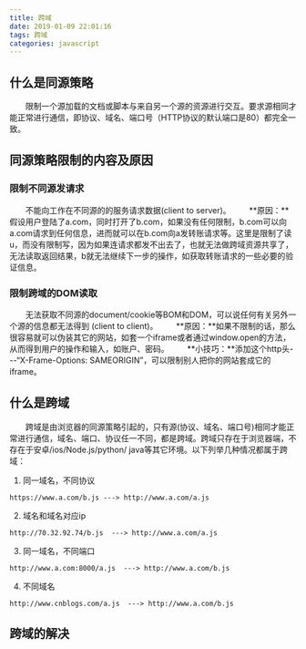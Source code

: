 ```yaml
---
title: 跨域
date: 2019-01-09 22:01:16
tags: 跨域
categories: javascript
---
```

## 什么是同源策略
&emsp;&emsp;限制一个源加载的文档或脚本与来自另一个源的资源进行交互。要求源相同才能正常进行通信，即协议、域名、端口号（HTTP协议的默认端口是80）都完全一致。

## 同源策略限制的内容及原因
### 限制不同源发请求
&emsp;&emsp;不能向工作在不同源的的服务请求数据(client to server)。
&emsp;&emsp;**原因：**假设用户登陆了a.com，同时打开了b.com，如果没有任何限制，b.com可以向a.com请求到任何信息，进而就可以在b.com向a发转账请求等。这里是限制了读u，而没有限制写，因为如果连请求都发不出去了，也就无法做跨域资源共享了，无法读取返回结果，b就无法继续下一步的操作，如获取转账请求的一些必要的验证信息。

### 限制跨域的DOM读取
&emsp;&emsp;无法获取不同源的document/cookie等BOM和DOM，可以说任何有关另外一个源的信息都无法得到 (client to client)。
&emsp;&emsp;**原因：**如果不限制的话，那么很容易就可以伪装其它的网站，如套一个iframe或者通过window.open的方法，从而得到用户的操作和输入，如账户、密码。
&emsp;&emsp;**小技巧：**添加这个http头---“X-Frame-Options: SAMEORIGIN”，可以限制别人把你的网站套成它的iframe。

## 什么是跨域
&emsp;&emsp;跨域是由浏览器的同源策略引起的，只有源(协议、域名、端口号)相同才能正常进行通信，域名、端口、协议任一不同，都是跨域。跨域只存在于浏览器端，不存在于安卓/ios/Node.js/python/ java等其它环境。以下列举几种情况都属于跨域：
1. 同一域名，不同协议
```
https://www.a.com/b.js ---> http://www.a.com/a.js
```
2. 域名和域名对应ip
```
http://70.32.92.74/b.js  ---> http://www.a.com/a.js
```
3. 同一域名，不同端口
```
http://www.a.com:8000/a.js  ---> http://www.a.com/b.js  
```
4. 不同域名
```
http://www.cnblogs.com/a.js  ---> http://www.a.com/b.js
```


## 跨域的解决
